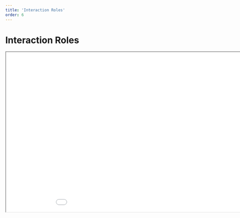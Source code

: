 ```yaml
---
title: 'Interaction Roles'
order: 6
---
```

<html>
  <head>
    <title>Interaction Roles</title>
  </head>
  <body>
    <h1>Interaction Roles</h1>
    <iframe src="/2021_11_15_interaction_roles.pdf#toolbar=0" width="1000px" height="500px">
    </iframe>
  </body>
</html>